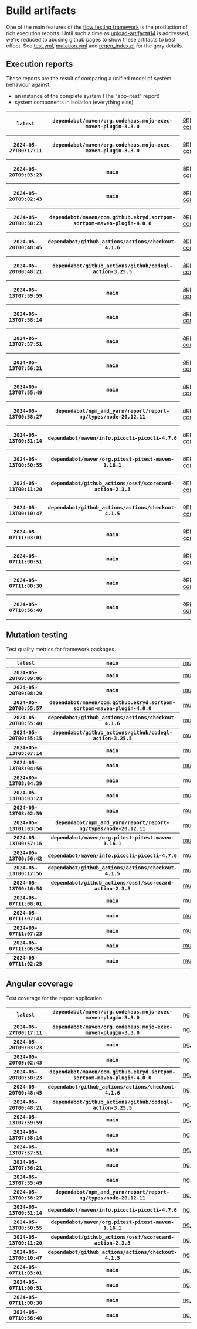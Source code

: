 # Build artifacts

One of the main features of the [flow testing framework](https://github.com/Mastercard/flow) is the production of rich execution reports.
Until such a time as [upload-artifact#14](https://github.com/actions/upload-artifact/issues/14) is addressed, we're reduced to abusing github pages to show these artifacts to best effect.
See [test.yml](https://github.com/Mastercard/flow/blob/main/.github/workflows/test.yml), [mutation.yml](https://github.com/Mastercard/flow/blob/main/.github/workflows/mutation.yml) and [regen_index.pl](https://github.com/Mastercard/flow/blob/pages/regen_index.pl) for the gory details.

## Execution reports

These reports are the result of comparing a unified model of system behaviour against:
 * an instance of the complete system (The "app-itest" report)
 * system components in isolation (everything else)

<!-- start:execution -->
<table>
	<tbody>
		<tr> <th><code>latest</code></th>
			 <th><code>dependabot/maven/org.codehaus.mojo-exec-maven-plugin-3.3.0</code></th>
			<td><a href="execution/latest/app-core/target/mctf/latest/index.html">app-core</a></td>
			<td><a href="execution/latest/app-histogram/target/mctf/latest/index.html">app-histogram</a></td>
			<td><a href="execution/latest/app-itest/target/mctf/latest/index.html">app-itest</a></td>
			<td><a href="execution/latest/app-queue/target/mctf/latest/index.html">app-queue</a></td>
			<td><a href="execution/latest/app-store/target/mctf/latest/index.html">app-store</a></td>
			<td><a href="execution/latest/app-ui/target/mctf/latest/index.html">app-ui</a></td>
			<td><a href="execution/latest/app-web-ui/target/mctf/latest/index.html">app-web-ui</a></td>
		</tr>
		<tr> <th><code>2024-05-27T00:17:11</code></th>
			 <th><code>dependabot/maven/org.codehaus.mojo-exec-maven-plugin-3.3.0</code></th>
			<td><a href="execution/1716769031/app-core/target/mctf/latest/index.html">app-core</a></td>
			<td><a href="execution/1716769031/app-histogram/target/mctf/latest/index.html">app-histogram</a></td>
			<td><a href="execution/1716769031/app-itest/target/mctf/latest/index.html">app-itest</a></td>
			<td><a href="execution/1716769031/app-queue/target/mctf/latest/index.html">app-queue</a></td>
			<td><a href="execution/1716769031/app-store/target/mctf/latest/index.html">app-store</a></td>
			<td><a href="execution/1716769031/app-ui/target/mctf/latest/index.html">app-ui</a></td>
			<td><a href="execution/1716769031/app-web-ui/target/mctf/latest/index.html">app-web-ui</a></td>
		</tr>
		<tr> <th><code>2024-05-20T09:03:23</code></th>
			 <th><code>main</code></th>
			<td><a href="execution/1716195803/app-core/target/mctf/latest/index.html">app-core</a></td>
			<td><a href="execution/1716195803/app-histogram/target/mctf/latest/index.html">app-histogram</a></td>
			<td><a href="execution/1716195803/app-itest/target/mctf/latest/index.html">app-itest</a></td>
			<td><a href="execution/1716195803/app-queue/target/mctf/latest/index.html">app-queue</a></td>
			<td><a href="execution/1716195803/app-store/target/mctf/latest/index.html">app-store</a></td>
			<td><a href="execution/1716195803/app-ui/target/mctf/latest/index.html">app-ui</a></td>
			<td><a href="execution/1716195803/app-web-ui/target/mctf/latest/index.html">app-web-ui</a></td>
		</tr>
		<tr> <th><code>2024-05-20T09:02:43</code></th>
			 <th><code>main</code></th>
			<td><a href="execution/1716195763/app-core/target/mctf/latest/index.html">app-core</a></td>
			<td><a href="execution/1716195763/app-histogram/target/mctf/latest/index.html">app-histogram</a></td>
			<td><a href="execution/1716195763/app-itest/target/mctf/latest/index.html">app-itest</a></td>
			<td><a href="execution/1716195763/app-queue/target/mctf/latest/index.html">app-queue</a></td>
			<td><a href="execution/1716195763/app-store/target/mctf/latest/index.html">app-store</a></td>
			<td><a href="execution/1716195763/app-ui/target/mctf/latest/index.html">app-ui</a></td>
			<td><a href="execution/1716195763/app-web-ui/target/mctf/latest/index.html">app-web-ui</a></td>
		</tr>
		<tr> <th><code>2024-05-20T00:50:23</code></th>
			 <th><code>dependabot/maven/com.github.ekryd.sortpom-sortpom-maven-plugin-4.0.0</code></th>
			<td><a href="execution/1716166223/app-core/target/mctf/latest/index.html">app-core</a></td>
			<td><a href="execution/1716166223/app-histogram/target/mctf/latest/index.html">app-histogram</a></td>
			<td><a href="execution/1716166223/app-itest/target/mctf/latest/index.html">app-itest</a></td>
			<td><a href="execution/1716166223/app-queue/target/mctf/latest/index.html">app-queue</a></td>
			<td><a href="execution/1716166223/app-store/target/mctf/latest/index.html">app-store</a></td>
			<td><a href="execution/1716166223/app-ui/target/mctf/latest/index.html">app-ui</a></td>
			<td><a href="execution/1716166223/app-web-ui/target/mctf/latest/index.html">app-web-ui</a></td>
		</tr>
		<tr> <th><code>2024-05-20T00:48:45</code></th>
			 <th><code>dependabot/github_actions/actions/checkout-4.1.6</code></th>
			<td><a href="execution/1716166125/app-core/target/mctf/latest/index.html">app-core</a></td>
			<td><a href="execution/1716166125/app-histogram/target/mctf/latest/index.html">app-histogram</a></td>
			<td><a href="execution/1716166125/app-itest/target/mctf/latest/index.html">app-itest</a></td>
			<td><a href="execution/1716166125/app-queue/target/mctf/latest/index.html">app-queue</a></td>
			<td><a href="execution/1716166125/app-store/target/mctf/latest/index.html">app-store</a></td>
			<td><a href="execution/1716166125/app-ui/target/mctf/latest/index.html">app-ui</a></td>
			<td><a href="execution/1716166125/app-web-ui/target/mctf/latest/index.html">app-web-ui</a></td>
		</tr>
		<tr> <th><code>2024-05-20T00:48:21</code></th>
			 <th><code>dependabot/github_actions/github/codeql-action-3.25.5</code></th>
			<td><a href="execution/1716166101/app-core/target/mctf/latest/index.html">app-core</a></td>
			<td><a href="execution/1716166101/app-histogram/target/mctf/latest/index.html">app-histogram</a></td>
			<td><a href="execution/1716166101/app-itest/target/mctf/latest/index.html">app-itest</a></td>
			<td><a href="execution/1716166101/app-queue/target/mctf/latest/index.html">app-queue</a></td>
			<td><a href="execution/1716166101/app-store/target/mctf/latest/index.html">app-store</a></td>
			<td><a href="execution/1716166101/app-ui/target/mctf/latest/index.html">app-ui</a></td>
			<td><a href="execution/1716166101/app-web-ui/target/mctf/latest/index.html">app-web-ui</a></td>
		</tr>
		<tr> <th><code>2024-05-13T07:59:59</code></th>
			 <th><code>main</code></th>
			<td><a href="execution/1715587199/app-core/target/mctf/latest/index.html">app-core</a></td>
			<td><a href="execution/1715587199/app-histogram/target/mctf/latest/index.html">app-histogram</a></td>
			<td><a href="execution/1715587199/app-itest/target/mctf/latest/index.html">app-itest</a></td>
			<td><a href="execution/1715587199/app-queue/target/mctf/latest/index.html">app-queue</a></td>
			<td><a href="execution/1715587199/app-store/target/mctf/latest/index.html">app-store</a></td>
			<td><a href="execution/1715587199/app-ui/target/mctf/latest/index.html">app-ui</a></td>
			<td><a href="execution/1715587199/app-web-ui/target/mctf/latest/index.html">app-web-ui</a></td>
		</tr>
		<tr> <th><code>2024-05-13T07:58:14</code></th>
			 <th><code>main</code></th>
			<td><a href="execution/1715587094/app-core/target/mctf/latest/index.html">app-core</a></td>
			<td><a href="execution/1715587094/app-histogram/target/mctf/latest/index.html">app-histogram</a></td>
			<td><a href="execution/1715587094/app-itest/target/mctf/latest/index.html">app-itest</a></td>
			<td><a href="execution/1715587094/app-queue/target/mctf/latest/index.html">app-queue</a></td>
			<td><a href="execution/1715587094/app-store/target/mctf/latest/index.html">app-store</a></td>
			<td><a href="execution/1715587094/app-ui/target/mctf/latest/index.html">app-ui</a></td>
			<td><a href="execution/1715587094/app-web-ui/target/mctf/latest/index.html">app-web-ui</a></td>
		</tr>
		<tr> <th><code>2024-05-13T07:57:51</code></th>
			 <th><code>main</code></th>
			<td><a href="execution/1715587071/app-core/target/mctf/latest/index.html">app-core</a></td>
			<td><a href="execution/1715587071/app-histogram/target/mctf/latest/index.html">app-histogram</a></td>
			<td><a href="execution/1715587071/app-itest/target/mctf/latest/index.html">app-itest</a></td>
			<td><a href="execution/1715587071/app-queue/target/mctf/latest/index.html">app-queue</a></td>
			<td><a href="execution/1715587071/app-store/target/mctf/latest/index.html">app-store</a></td>
			<td><a href="execution/1715587071/app-ui/target/mctf/latest/index.html">app-ui</a></td>
			<td><a href="execution/1715587071/app-web-ui/target/mctf/latest/index.html">app-web-ui</a></td>
		</tr>
		<tr> <th><code>2024-05-13T07:56:21</code></th>
			 <th><code>main</code></th>
			<td><a href="execution/1715586981/app-core/target/mctf/latest/index.html">app-core</a></td>
			<td><a href="execution/1715586981/app-histogram/target/mctf/latest/index.html">app-histogram</a></td>
			<td><a href="execution/1715586981/app-itest/target/mctf/latest/index.html">app-itest</a></td>
			<td><a href="execution/1715586981/app-queue/target/mctf/latest/index.html">app-queue</a></td>
			<td><a href="execution/1715586981/app-store/target/mctf/latest/index.html">app-store</a></td>
			<td><a href="execution/1715586981/app-ui/target/mctf/latest/index.html">app-ui</a></td>
			<td><a href="execution/1715586981/app-web-ui/target/mctf/latest/index.html">app-web-ui</a></td>
		</tr>
		<tr> <th><code>2024-05-13T07:55:49</code></th>
			 <th><code>main</code></th>
			<td><a href="execution/1715586949/app-core/target/mctf/latest/index.html">app-core</a></td>
			<td><a href="execution/1715586949/app-histogram/target/mctf/latest/index.html">app-histogram</a></td>
			<td><a href="execution/1715586949/app-itest/target/mctf/latest/index.html">app-itest</a></td>
			<td><a href="execution/1715586949/app-queue/target/mctf/latest/index.html">app-queue</a></td>
			<td><a href="execution/1715586949/app-store/target/mctf/latest/index.html">app-store</a></td>
			<td><a href="execution/1715586949/app-ui/target/mctf/latest/index.html">app-ui</a></td>
			<td><a href="execution/1715586949/app-web-ui/target/mctf/latest/index.html">app-web-ui</a></td>
		</tr>
		<tr> <th><code>2024-05-13T00:58:27</code></th>
			 <th><code>dependabot/npm_and_yarn/report/report-ng/types/node-20.12.11</code></th>
			<td><a href="execution/1715561907/app-core/target/mctf/latest/index.html">app-core</a></td>
			<td><a href="execution/1715561907/app-histogram/target/mctf/latest/index.html">app-histogram</a></td>
			<td><a href="execution/1715561907/app-itest/target/mctf/latest/index.html">app-itest</a></td>
			<td><a href="execution/1715561907/app-queue/target/mctf/latest/index.html">app-queue</a></td>
			<td><a href="execution/1715561907/app-store/target/mctf/latest/index.html">app-store</a></td>
			<td><a href="execution/1715561907/app-ui/target/mctf/latest/index.html">app-ui</a></td>
			<td><a href="execution/1715561907/app-web-ui/target/mctf/latest/index.html">app-web-ui</a></td>
		</tr>
		<tr> <th><code>2024-05-13T00:51:14</code></th>
			 <th><code>dependabot/maven/info.picocli-picocli-4.7.6</code></th>
			<td><a href="execution/1715561474/app-core/target/mctf/latest/index.html">app-core</a></td>
			<td><a href="execution/1715561474/app-histogram/target/mctf/latest/index.html">app-histogram</a></td>
			<td><a href="execution/1715561474/app-itest/target/mctf/latest/index.html">app-itest</a></td>
			<td><a href="execution/1715561474/app-queue/target/mctf/latest/index.html">app-queue</a></td>
			<td><a href="execution/1715561474/app-store/target/mctf/latest/index.html">app-store</a></td>
			<td><a href="execution/1715561474/app-ui/target/mctf/latest/index.html">app-ui</a></td>
			<td><a href="execution/1715561474/app-web-ui/target/mctf/latest/index.html">app-web-ui</a></td>
		</tr>
		<tr> <th><code>2024-05-13T00:50:55</code></th>
			 <th><code>dependabot/maven/org.pitest-pitest-maven-1.16.1</code></th>
			<td><a href="execution/1715561455/app-core/target/mctf/latest/index.html">app-core</a></td>
			<td><a href="execution/1715561455/app-histogram/target/mctf/latest/index.html">app-histogram</a></td>
			<td><a href="execution/1715561455/app-itest/target/mctf/latest/index.html">app-itest</a></td>
			<td><a href="execution/1715561455/app-queue/target/mctf/latest/index.html">app-queue</a></td>
			<td><a href="execution/1715561455/app-store/target/mctf/latest/index.html">app-store</a></td>
			<td><a href="execution/1715561455/app-ui/target/mctf/latest/index.html">app-ui</a></td>
			<td><a href="execution/1715561455/app-web-ui/target/mctf/latest/index.html">app-web-ui</a></td>
		</tr>
		<tr> <th><code>2024-05-13T00:11:20</code></th>
			 <th><code>dependabot/github_actions/ossf/scorecard-action-2.3.3</code></th>
			<td><a href="execution/1715559080/app-core/target/mctf/latest/index.html">app-core</a></td>
			<td><a href="execution/1715559080/app-histogram/target/mctf/latest/index.html">app-histogram</a></td>
			<td><a href="execution/1715559080/app-itest/target/mctf/latest/index.html">app-itest</a></td>
			<td><a href="execution/1715559080/app-queue/target/mctf/latest/index.html">app-queue</a></td>
			<td><a href="execution/1715559080/app-store/target/mctf/latest/index.html">app-store</a></td>
			<td><a href="execution/1715559080/app-ui/target/mctf/latest/index.html">app-ui</a></td>
			<td><a href="execution/1715559080/app-web-ui/target/mctf/latest/index.html">app-web-ui</a></td>
		</tr>
		<tr> <th><code>2024-05-13T00:10:47</code></th>
			 <th><code>dependabot/github_actions/actions/checkout-4.1.5</code></th>
			<td><a href="execution/1715559047/app-core/target/mctf/latest/index.html">app-core</a></td>
			<td><a href="execution/1715559047/app-histogram/target/mctf/latest/index.html">app-histogram</a></td>
			<td><a href="execution/1715559047/app-itest/target/mctf/latest/index.html">app-itest</a></td>
			<td><a href="execution/1715559047/app-queue/target/mctf/latest/index.html">app-queue</a></td>
			<td><a href="execution/1715559047/app-store/target/mctf/latest/index.html">app-store</a></td>
			<td><a href="execution/1715559047/app-ui/target/mctf/latest/index.html">app-ui</a></td>
			<td><a href="execution/1715559047/app-web-ui/target/mctf/latest/index.html">app-web-ui</a></td>
		</tr>
		<tr> <th><code>2024-05-07T11:03:01</code></th>
			 <th><code>main</code></th>
			<td><a href="execution/1715079781/app-core/target/mctf/latest/index.html">app-core</a></td>
			<td><a href="execution/1715079781/app-histogram/target/mctf/latest/index.html">app-histogram</a></td>
			<td><a href="execution/1715079781/app-itest/target/mctf/latest/index.html">app-itest</a></td>
			<td><a href="execution/1715079781/app-queue/target/mctf/latest/index.html">app-queue</a></td>
			<td><a href="execution/1715079781/app-store/target/mctf/latest/index.html">app-store</a></td>
			<td><a href="execution/1715079781/app-ui/target/mctf/latest/index.html">app-ui</a></td>
			<td><a href="execution/1715079781/app-web-ui/target/mctf/latest/index.html">app-web-ui</a></td>
		</tr>
		<tr> <th><code>2024-05-07T11:00:51</code></th>
			 <th><code>main</code></th>
			<td><a href="execution/1715079651/app-core/target/mctf/latest/index.html">app-core</a></td>
			<td><a href="execution/1715079651/app-histogram/target/mctf/latest/index.html">app-histogram</a></td>
			<td><a href="execution/1715079651/app-itest/target/mctf/latest/index.html">app-itest</a></td>
			<td><a href="execution/1715079651/app-queue/target/mctf/latest/index.html">app-queue</a></td>
			<td><a href="execution/1715079651/app-store/target/mctf/latest/index.html">app-store</a></td>
			<td><a href="execution/1715079651/app-ui/target/mctf/latest/index.html">app-ui</a></td>
			<td><a href="execution/1715079651/app-web-ui/target/mctf/latest/index.html">app-web-ui</a></td>
		</tr>
		<tr> <th><code>2024-05-07T11:00:30</code></th>
			 <th><code>main</code></th>
			<td><a href="execution/1715079630/app-core/target/mctf/latest/index.html">app-core</a></td>
			<td><a href="execution/1715079630/app-histogram/target/mctf/latest/index.html">app-histogram</a></td>
			<td><a href="execution/1715079630/app-itest/target/mctf/latest/index.html">app-itest</a></td>
			<td><a href="execution/1715079630/app-queue/target/mctf/latest/index.html">app-queue</a></td>
			<td><a href="execution/1715079630/app-store/target/mctf/latest/index.html">app-store</a></td>
			<td><a href="execution/1715079630/app-ui/target/mctf/latest/index.html">app-ui</a></td>
			<td><a href="execution/1715079630/app-web-ui/target/mctf/latest/index.html">app-web-ui</a></td>
		</tr>
		<tr> <th><code>2024-05-07T10:56:40</code></th>
			 <th><code>main</code></th>
			<td><a href="execution/1715079400/app-core/target/mctf/latest/index.html">app-core</a></td>
			<td><a href="execution/1715079400/app-histogram/target/mctf/latest/index.html">app-histogram</a></td>
			<td><a href="execution/1715079400/app-itest/target/mctf/latest/index.html">app-itest</a></td>
			<td><a href="execution/1715079400/app-queue/target/mctf/latest/index.html">app-queue</a></td>
			<td><a href="execution/1715079400/app-store/target/mctf/latest/index.html">app-store</a></td>
			<td><a href="execution/1715079400/app-ui/target/mctf/latest/index.html">app-ui</a></td>
			<td><a href="execution/1715079400/app-web-ui/target/mctf/latest/index.html">app-web-ui</a></td>
		</tr>
	</tbody>
</table>
<!-- end:execution -->

## Mutation testing

Test quality metrics for framework packages.

<!-- start:mutation -->
<table>
	<tbody>
		<tr> <th><code>latest</code></th>
			 <th><code>main</code></th>
			<td><a href="mutation/latest/mutation_report/index.html">mutation</a></td>
		</tr>
		<tr> <th><code>2024-05-20T09:09:06</code></th>
			 <th><code>main</code></th>
			<td><a href="mutation/1716196146/mutation_report/index.html">mutation</a></td>
		</tr>
		<tr> <th><code>2024-05-20T09:08:29</code></th>
			 <th><code>main</code></th>
			<td><a href="mutation/1716196109/mutation_report/index.html">mutation</a></td>
		</tr>
		<tr> <th><code>2024-05-20T00:55:57</code></th>
			 <th><code>dependabot/maven/com.github.ekryd.sortpom-sortpom-maven-plugin-4.0.0</code></th>
			<td><a href="mutation/1716166557/mutation_report/index.html">mutation</a></td>
		</tr>
		<tr> <th><code>2024-05-20T00:55:40</code></th>
			 <th><code>dependabot/github_actions/actions/checkout-4.1.6</code></th>
			<td><a href="mutation/1716166540/mutation_report/index.html">mutation</a></td>
		</tr>
		<tr> <th><code>2024-05-20T00:55:15</code></th>
			 <th><code>dependabot/github_actions/github/codeql-action-3.25.5</code></th>
			<td><a href="mutation/1716166515/mutation_report/index.html">mutation</a></td>
		</tr>
		<tr> <th><code>2024-05-13T08:07:14</code></th>
			 <th><code>main</code></th>
			<td><a href="mutation/1715587634/mutation_report/index.html">mutation</a></td>
		</tr>
		<tr> <th><code>2024-05-13T08:04:56</code></th>
			 <th><code>main</code></th>
			<td><a href="mutation/1715587496/mutation_report/index.html">mutation</a></td>
		</tr>
		<tr> <th><code>2024-05-13T08:04:39</code></th>
			 <th><code>main</code></th>
			<td><a href="mutation/1715587479/mutation_report/index.html">mutation</a></td>
		</tr>
		<tr> <th><code>2024-05-13T08:03:23</code></th>
			 <th><code>main</code></th>
			<td><a href="mutation/1715587403/mutation_report/index.html">mutation</a></td>
		</tr>
		<tr> <th><code>2024-05-13T08:02:59</code></th>
			 <th><code>main</code></th>
			<td><a href="mutation/1715587379/mutation_report/index.html">mutation</a></td>
		</tr>
		<tr> <th><code>2024-05-13T01:03:54</code></th>
			 <th><code>dependabot/npm_and_yarn/report/report-ng/types/node-20.12.11</code></th>
			<td><a href="mutation/1715562234/mutation_report/index.html">mutation</a></td>
		</tr>
		<tr> <th><code>2024-05-13T00:57:16</code></th>
			 <th><code>dependabot/maven/org.pitest-pitest-maven-1.16.1</code></th>
			<td><a href="mutation/1715561836/mutation_report/index.html">mutation</a></td>
		</tr>
		<tr> <th><code>2024-05-13T00:56:42</code></th>
			 <th><code>dependabot/maven/info.picocli-picocli-4.7.6</code></th>
			<td><a href="mutation/1715561802/mutation_report/index.html">mutation</a></td>
		</tr>
		<tr> <th><code>2024-05-13T00:17:56</code></th>
			 <th><code>dependabot/github_actions/actions/checkout-4.1.5</code></th>
			<td><a href="mutation/1715559476/mutation_report/index.html">mutation</a></td>
		</tr>
		<tr> <th><code>2024-05-13T00:16:54</code></th>
			 <th><code>dependabot/github_actions/ossf/scorecard-action-2.3.3</code></th>
			<td><a href="mutation/1715559414/mutation_report/index.html">mutation</a></td>
		</tr>
		<tr> <th><code>2024-05-07T11:08:01</code></th>
			 <th><code>main</code></th>
			<td><a href="mutation/1715080081/mutation_report/index.html">mutation</a></td>
		</tr>
		<tr> <th><code>2024-05-07T11:07:41</code></th>
			 <th><code>main</code></th>
			<td><a href="mutation/1715080061/mutation_report/index.html">mutation</a></td>
		</tr>
		<tr> <th><code>2024-05-07T11:07:23</code></th>
			 <th><code>main</code></th>
			<td><a href="mutation/1715080043/mutation_report/index.html">mutation</a></td>
		</tr>
		<tr> <th><code>2024-05-07T11:06:54</code></th>
			 <th><code>main</code></th>
			<td><a href="mutation/1715080014/mutation_report/index.html">mutation</a></td>
		</tr>
		<tr> <th><code>2024-05-07T11:02:25</code></th>
			 <th><code>main</code></th>
			<td><a href="mutation/1715079745/mutation_report/index.html">mutation</a></td>
		</tr>
	</tbody>
</table>
<!-- end:mutation -->

## Angular coverage

Test coverage for the report application.

<!-- start:ng_coverage -->
<table>
	<tbody>
		<tr> <th><code>latest</code></th>
			 <th><code>dependabot/maven/org.codehaus.mojo-exec-maven-plugin-3.3.0</code></th>
			<td><a href="ng_coverage/latest/report/index.html">ng_coverage</a></td>
		</tr>
		<tr> <th><code>2024-05-27T00:17:11</code></th>
			 <th><code>dependabot/maven/org.codehaus.mojo-exec-maven-plugin-3.3.0</code></th>
			<td><a href="ng_coverage/1716769031/report/index.html">ng_coverage</a></td>
		</tr>
		<tr> <th><code>2024-05-20T09:03:23</code></th>
			 <th><code>main</code></th>
			<td><a href="ng_coverage/1716195803/report/index.html">ng_coverage</a></td>
		</tr>
		<tr> <th><code>2024-05-20T09:02:43</code></th>
			 <th><code>main</code></th>
			<td><a href="ng_coverage/1716195763/report/index.html">ng_coverage</a></td>
		</tr>
		<tr> <th><code>2024-05-20T00:50:23</code></th>
			 <th><code>dependabot/maven/com.github.ekryd.sortpom-sortpom-maven-plugin-4.0.0</code></th>
			<td><a href="ng_coverage/1716166223/report/index.html">ng_coverage</a></td>
		</tr>
		<tr> <th><code>2024-05-20T00:48:45</code></th>
			 <th><code>dependabot/github_actions/actions/checkout-4.1.6</code></th>
			<td><a href="ng_coverage/1716166125/report/index.html">ng_coverage</a></td>
		</tr>
		<tr> <th><code>2024-05-20T00:48:21</code></th>
			 <th><code>dependabot/github_actions/github/codeql-action-3.25.5</code></th>
			<td><a href="ng_coverage/1716166101/report/index.html">ng_coverage</a></td>
		</tr>
		<tr> <th><code>2024-05-13T07:59:59</code></th>
			 <th><code>main</code></th>
			<td><a href="ng_coverage/1715587199/report/index.html">ng_coverage</a></td>
		</tr>
		<tr> <th><code>2024-05-13T07:58:14</code></th>
			 <th><code>main</code></th>
			<td><a href="ng_coverage/1715587094/report/index.html">ng_coverage</a></td>
		</tr>
		<tr> <th><code>2024-05-13T07:57:51</code></th>
			 <th><code>main</code></th>
			<td><a href="ng_coverage/1715587071/report/index.html">ng_coverage</a></td>
		</tr>
		<tr> <th><code>2024-05-13T07:56:21</code></th>
			 <th><code>main</code></th>
			<td><a href="ng_coverage/1715586981/report/index.html">ng_coverage</a></td>
		</tr>
		<tr> <th><code>2024-05-13T07:55:49</code></th>
			 <th><code>main</code></th>
			<td><a href="ng_coverage/1715586949/report/index.html">ng_coverage</a></td>
		</tr>
		<tr> <th><code>2024-05-13T00:58:27</code></th>
			 <th><code>dependabot/npm_and_yarn/report/report-ng/types/node-20.12.11</code></th>
			<td><a href="ng_coverage/1715561907/report/index.html">ng_coverage</a></td>
		</tr>
		<tr> <th><code>2024-05-13T00:51:14</code></th>
			 <th><code>dependabot/maven/info.picocli-picocli-4.7.6</code></th>
			<td><a href="ng_coverage/1715561474/report/index.html">ng_coverage</a></td>
		</tr>
		<tr> <th><code>2024-05-13T00:50:55</code></th>
			 <th><code>dependabot/maven/org.pitest-pitest-maven-1.16.1</code></th>
			<td><a href="ng_coverage/1715561455/report/index.html">ng_coverage</a></td>
		</tr>
		<tr> <th><code>2024-05-13T00:11:20</code></th>
			 <th><code>dependabot/github_actions/ossf/scorecard-action-2.3.3</code></th>
			<td><a href="ng_coverage/1715559080/report/index.html">ng_coverage</a></td>
		</tr>
		<tr> <th><code>2024-05-13T00:10:47</code></th>
			 <th><code>dependabot/github_actions/actions/checkout-4.1.5</code></th>
			<td><a href="ng_coverage/1715559047/report/index.html">ng_coverage</a></td>
		</tr>
		<tr> <th><code>2024-05-07T11:03:01</code></th>
			 <th><code>main</code></th>
			<td><a href="ng_coverage/1715079781/report/index.html">ng_coverage</a></td>
		</tr>
		<tr> <th><code>2024-05-07T11:00:51</code></th>
			 <th><code>main</code></th>
			<td><a href="ng_coverage/1715079651/report/index.html">ng_coverage</a></td>
		</tr>
		<tr> <th><code>2024-05-07T11:00:30</code></th>
			 <th><code>main</code></th>
			<td><a href="ng_coverage/1715079630/report/index.html">ng_coverage</a></td>
		</tr>
		<tr> <th><code>2024-05-07T10:56:40</code></th>
			 <th><code>main</code></th>
			<td><a href="ng_coverage/1715079400/report/index.html">ng_coverage</a></td>
		</tr>
	</tbody>
</table>
<!-- end:ng_coverage -->